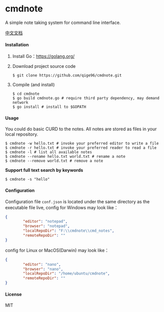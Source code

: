 # cmdnote

A simple note taking system for command line interface.

[中文文档](./README.zh.md)

#### Installation

1. Install Go：https://golang.org/

2.  Download project source code

    ```shell
    $ git clone https://github.com/qige96/cmdnote.git
    ```

3. Compile (and install)

   ```shell
   $ cd cmdnote
   $ go build cmdnote.go # require third party dependency, may demand network
   $ go install # install to $GOPATH
   ```

#### Usage

You could do basic CURD to the notes. All notes are stored as files in your local repository.

```shell
$ cmdnote -w hello.txt # invoke your preferred editor to write a file
$ cmdnote -r hello.txt # invoke your preferred reader to read a file
$ cmdnote -l # list all available notes
$ cmdnote --rename hello.txt world.txt # rename a note
$ cmdnote --remove world.txt # remove a note
```

**Support full text search by keywords**

```shell
$ cmdnote -s "hello"
```

#### Configuration

Configuration file `conf.json` is located under the same directory as the executable file live, config for Windows may look like：

```json
{
        "editor": "notepad",
        "browser": "notepad",
        "localRepoDir": "F:\\cmdnote\\cmd_notes",
        "remoteRepoDir": ""
}
```

config for Linux or MacOS(Darwin) may look like：

```json
{
        "editor": "nano",
        "browser": "nano",
        "localRepoDir": "/home/ubuntu/cmdnote",
        "remoteRepoDir": ""
}
```



#### License

MIT

